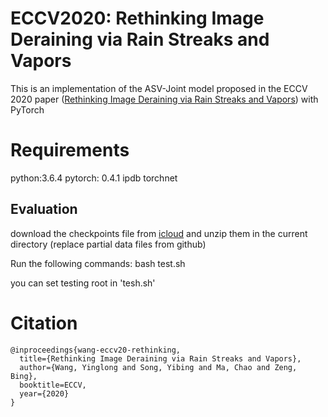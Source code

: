 # ECCV2020: Rethinking Image Deraining via Rain Streaks and Vapors

This is an implementation of the ASV-Joint model proposed in the ECCV 2020 paper
([Rethinking Image Deraining via Rain Streaks and Vapors](https://arxiv.org/pdf/2008.00823.pdf))
with PyTorch

# Requirements
python:3.6.4
pytorch: 0.4.1
ipdb
torchnet

## Evaluation

download the checkpoints file from [icloud](https://www.icloud.com.cn/iclouddrive/074yGL4RH3bydyd_-ni2vSZKw#eccv2020%5Fderain%5Fcheckpoints) and unzip them in the current directory (replace partial data files from github)

Run the following commands:
bash test.sh

you can set testing root in 'tesh.sh'


# Citation
    
    @inproceedings{wang-eccv20-rethinking,
      title={Rethinking Image Deraining via Rain Streaks and Vapors},
      author={Wang, Yinglong and Song, Yibing and Ma, Chao and Zeng, Bing},
      booktitle=ECCV,
      year={2020}
    }
